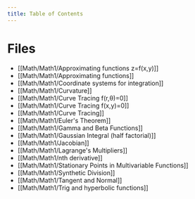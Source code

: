 ```yaml
---
title: Table of Contents
---
```

# Files
- [[Math/Math1/Approximating functions z=f(x,y)]]
- [[Math/Math1/Approximating functions]]
- [[Math/Math1/Coordinate systems for integration]]
- [[Math/Math1/Curvature]]
- [[Math/Math1/Curve Tracing f(r,θ)=0]]
- [[Math/Math1/Curve Tracing f(x,y)=0]]
- [[Math/Math1/Curve Tracing]]
- [[Math/Math1/Euler's Theorem]]
- [[Math/Math1/Gamma and Beta Functions]]
- [[Math/Math1/Gaussian Integral (half factorial)]]
- [[Math/Math1/Jacobian]]
- [[Math/Math1/Lagrange's Multipliers]]
- [[Math/Math1/nth derivative]]
- [[Math/Math1/Stationary Points in Multivariable Functions]]
- [[Math/Math1/Synthetic Division]]
- [[Math/Math1/Tangent and Normal]]
- [[Math/Math1/Trig and hyperbolic functions]]